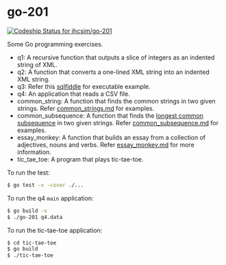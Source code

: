 # go-201

[![Codeship Status for ihcsim/go-201](https://app.codeship.com/projects/2b6d3dd0-b662-0134-83f3-3e2dd07e05d2/status?branch=master)](https://app.codeship.com/projects/194343)

Some Go programming exercises.

* q1: A recursive function that outputs a slice of integers as an indented string of XML.
* q2: A function that converts a one-lined XML string into an indented XML string.
* q3: Refer this [sqlfiddle](http://sqlfiddle.com/#!9/c14d2/4) for executable example.
* q4: An application that reads a CSV file.
* common_string: A function that finds the common strings in two given strings. Refer [common_strings.md](common_strings/README.md) for examples.
* common_subsequence: A function that finds the [longest common subsequence](https://en.wikipedia.org/wiki/Longest_common_subsequence_problem) in two given strings. Refer [common_subsequence.md](common_subsequence/README.md) for examples.
* essay_monkey: A function that builds an essay from a collection of adjectives, nouns and verbs. Refer [essay_monkey.md](essay_monkey/README.md) for more information.
* tic_tae_toe: A program that plays tic-tae-toe.

To run the test:
```sh
$ go test -v -cover ./...
```

To run the q4 `main` application:
```sh
$ go build -v
$ ./go-201 q4.data
```

To run the tic-tae-toe application:
```sh
$ cd tic-tae-toe
$ go build
$ ./tic-tae-toe
```
